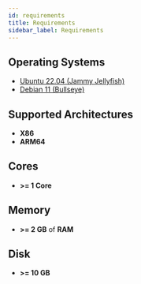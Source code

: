 ```yaml
---
id: requirements
title: Requirements
sidebar_label: Requirements
---
```


## Operating Systems

- [Ubuntu 22.04 (Jammy Jellyfish)](https://releases.ubuntu.com/22.04/)
- [Debian 11 (Bullseye)](https://wiki.debian.org/DebianBullseye)

## Supported Architectures

- **X86**
- **ARM64**

## Cores

- **>= 1 Core**

## Memory

- **>= 2 GB** of **RAM**

## Disk

- **>= 10 GB**
